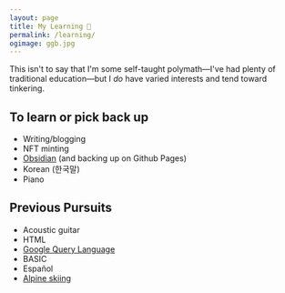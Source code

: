 ```yaml
---
layout: page
title: My Learning 🌱
permalink: /learning/
ogimage: ggb.jpg
---
```

This isn't to say that I'm some self-taught polymath—I've had plenty of traditional education—but I *do* have varied interests and tend toward tinkering.

## To learn or pick back up
- Writing/blogging
- NFT minting
- [Obsidian](https://obsidian.md/) (and backing up on Github Pages)
- Korean (한국말)
- Piano

## Previous Pursuits
- Acoustic guitar
- HTML
- [Google Query Language](https://cloud.google.com/datastore/docs/reference/gql_reference)
- BASIC
- Español
- [Alpine skiing](/skiing.html)